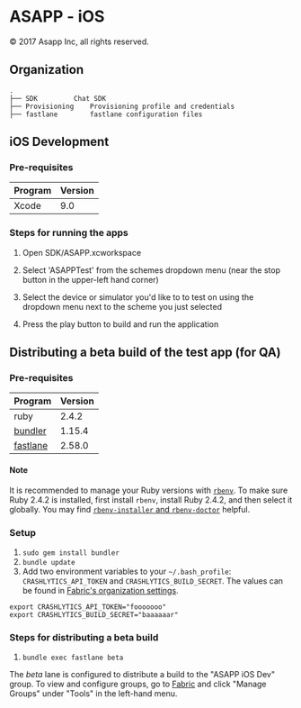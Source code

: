 ASAPP - iOS
===========

© 2017 Asapp Inc, all rights reserved.

Organization
------------

```
.
├── SDK			Chat SDK
├── Provisioning	Provisioning profile and credentials
├── fastlane		fastlane configuration files
```

iOS Development
---------------

### Pre-requisites

Program | Version
--------|---------
Xcode   | 9.0

### Steps for running the apps

1. Open SDK/ASAPP.xcworkspace

1. Select 'ASAPPTest' from the schemes dropdown menu (near the stop button in the upper-left hand corner)

1. Select the device or simulator you'd like to to test on using the dropdown menu next to the scheme you just selected

1. Press the play button to build and run the application


Distributing a beta build of the test app (for QA)
--------------------------------------------------

### Pre-requisites

Program   | Version
----------|---------
ruby      | 2.4.2
[bundler](https://github.com/bundler/bundler)   | 1.15.4
[fastlane](https://github.com/fastlane/fastlane)  | 2.58.0

#### Note

It is recommended to manage your Ruby versions with [`rbenv`](https://github.com/rbenv/rbenv). To make sure Ruby 2.4.2 is installed, first install `rbenv`, install Ruby 2.4.2, and then select it globally. You may find [`rbenv-installer` and `rbenv-doctor`](https://github.com/rbenv/rbenv-installer#rbenv-doctor) helpful.

### Setup

1. `sudo gem install bundler`
1. `bundle update`
1. Add two environment variables to your `~/.bash_profile`: `CRASHLYTICS_API_TOKEN` and `CRASHLYTICS_BUILD_SECRET`. The values can be found in [Fabric's organization settings](https://fabric.io/settings/organizations/579a7fee8b15da79ab000067).
```
export CRASHLYTICS_API_TOKEN="fooooooo"
export CRASHLYTICS_BUILD_SECRET="baaaaaar"
```

### Steps for distributing a beta build

1. `bundle exec fastlane beta`

The _beta_ lane is configured to distribute a build to the "ASAPP iOS Dev" group. To view and configure groups, go to [Fabric](https://www.fabric.io/asapp/ios/apps/com.asappinc.testapp/beta/releases/latest) and click "Manage Groups" under "Tools" in the left-hand menu.

